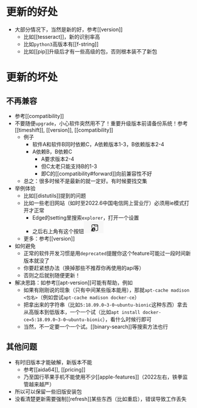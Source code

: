 # 更新的好处
- 大部分情况下，当然是新的好，参考[[version]]
  - 比如[[tesseract]]，新的识别率高
  - 比如`python3`高版本有[[f-string]]
  - 比如[[pip]]升级后才有一些高级的包，否则根本装不了新包
# 更新的坏处
## 不再兼容
- 参考[[compatibility]]
- 不要随便`upgrade`，小心软件突然用不了！重要升级版本前请备份系统！参考[[timeshift]], [[version]], [[compatibility]]
  - 例子
    - 软件A和软件B同时依赖C，A依赖版本1-3，B依赖版本2-4
    - A依赖B，B依赖C
      - A要求版本2-4
      - 但C太老只能支持B的1-3
      - 即C的[[compatibility#forward]]向前兼容性不好
  - 总之：很多时候不是最新的就一定好。有时候要找交集
- 举例体验
  - 比如[[distutils]]提到的问题
  - 比如一些老旧网站（如时至2022.6中国电信网上营业厅）必须用ie模式打开才正常
    - Edge的setting里搜索`explorer`，打开一个设置
    - 之后右上角有这个按钮![](ie-mode.png)
  - 更多：参考[[version]]
- 如何避免
  - 正常的软件开发习惯是用`deprecated`提醒你这个feature可能过一段时间新版本就没了
  - 你要赶紧想办法（换掉那些不推荐你再使用的api等）
  - 否则之后就别随便更新！
- 解决思路：如参考[[apt-version]]可能有帮助，例如
  - 如果有刚刚说的现象（只有中间某些版本能用），那就`apt-cache madison <包名>`（例如尝试`apt-cache madison docker-ce`）
  - 把拿出来的字符串（比如`5:18.09.0~3-0~ubuntu-bionic`这种东西）拿去从高版本到低版本，一个一个试（比如`apt install docker-ce=5:18.09.0~3-0~ubuntu-bionic`），看什么时候行即可
  - 当然，不一定要一个一个试。[[binary-search]]等搜索方法也行
## 其他问题
- 有时旧版本才能破解，新版本不能
  - 参考[[aida64]], [[pricing]]
  - 乃至国行苹果手机不能使用不少[[apple-features]]（2022左右，铁拳监管越来越严）
- 所以可以保留一些旧版安装包
- 没看清楚更新需要强制[[refresh]]某些东西（比如重启），错误导致工作丢失
